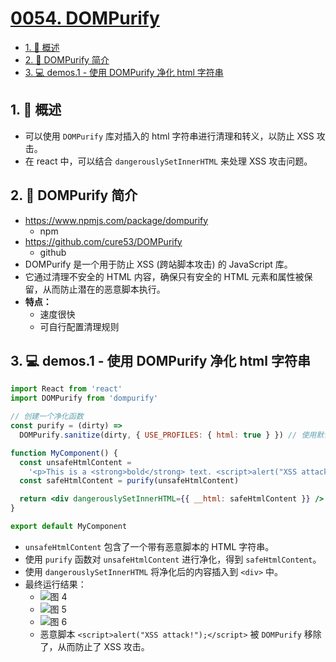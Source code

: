 # [0054. DOMPurify](https://github.com/tnotesjs/TNotes.react/tree/main/notes/0054.%20DOMPurify)

<!-- region:toc -->

- [1. 📝 概述](#1--概述)
- [2. 📒 DOMPurify 简介](#2--dompurify-简介)
- [3. 💻 demos.1 - 使用 DOMPurify 净化 html 字符串](#3--demos1---使用-dompurify-净化-html-字符串)

<!-- endregion:toc -->

## 1. 📝 概述

- 可以使用 `DOMPurify` 库对插入的 html 字符串进行清理和转义，以防止 XSS 攻击。
- 在 react 中，可以结合 `dangerouslySetInnerHTML` 来处理 XSS 攻击问题。

## 2. 📒 DOMPurify 简介

- https://www.npmjs.com/package/dompurify
  - npm
- https://github.com/cure53/DOMPurify
  - github
- DOMPurify 是一个用于防止 XSS (跨站脚本攻击) 的 JavaScript 库。
- 它通过清理不安全的 HTML 内容，确保只有安全的 HTML 元素和属性被保留，从而防止潜在的恶意脚本执行。
- **特点：**
  - 速度很快
  - 可自行配置清理规则

## 3. 💻 demos.1 - 使用 DOMPurify 净化 html 字符串

```jsx
import React from 'react'
import DOMPurify from 'dompurify'

// 创建一个净化函数
const purify = (dirty) =>
  DOMPurify.sanitize(dirty, { USE_PROFILES: { html: true } }) // 使用默认的 HTML 清理配置

function MyComponent() {
  const unsafeHtmlContent =
    '<p>This is a <strong>bold</strong> text. <script>alert("XSS attack!");</script></p>'
  const safeHtmlContent = purify(unsafeHtmlContent)

  return <div dangerouslySetInnerHTML={{ __html: safeHtmlContent }} />
}

export default MyComponent
```

- `unsafeHtmlContent` 包含了一个带有恶意脚本的 HTML 字符串。
- 使用 `purify` 函数对 `unsafeHtmlContent` 进行净化，得到 `safeHtmlContent`。
- 使用 `dangerouslySetInnerHTML` 将净化后的内容插入到 `<div>` 中。
- 最终运行结果：
  - ![图 4](https://cdn.jsdelivr.net/gh/tnotesjs/imgs@main/2025-06-24-16-35-31.png)
  - ![图 5](https://cdn.jsdelivr.net/gh/tnotesjs/imgs@main/2025-06-24-16-35-43.png)
  - ![图 6](https://cdn.jsdelivr.net/gh/tnotesjs/imgs@main/2025-06-24-16-35-58.png)
  - 恶意脚本 `<script>alert("XSS attack!");</script>` 被 `DOMPurify` 移除了，从而防止了 XSS 攻击。
